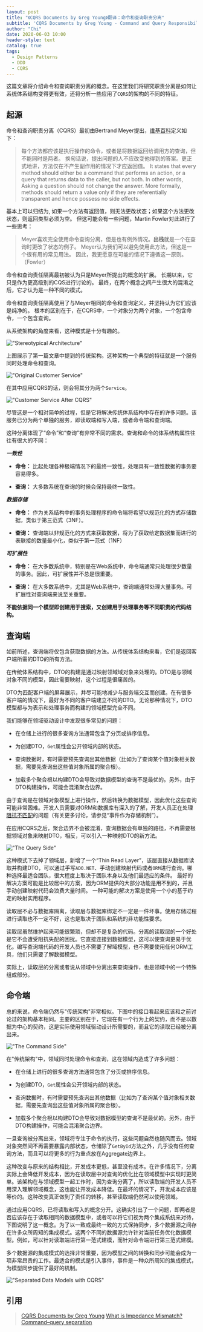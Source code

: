 ```yaml
---
layout: post
title: "《CQRS Documents by Greg Young》翻译：命令和查询职责分离"
subtitle: 'CQRS Documents by Greg Young - Command and Query Responsibility Segregation'
author: "Chi"
date: 2020-06-03 10:00
header-style: text
catalog: true
tags:
  - Design Patterns
  - DDD
  - CQRS
---
```


这篇文章将介绍命令和查询职责分离的概念。在这里我们将研究职责分离是如何让系统体系结构变得更有效，还将分析一些应用了`CQRS`的架构的不同的特征。

## 起源

命令和查询职责分离（CQRS）最初由Bertrand Meyer提出，[维基百科](https://en.wikipedia.org/wiki/Command%E2%80%93query_separation)定义如下：

> 每个方法都应该是执行操作的命令，或者是将数据返回给调用方的查询，但不能同时是两者。 换句话说，提出问题的人不应改变他得到的答案。更正式地讲，方法仅在不产生副作用的情况下才应返回值。
It states that every method should either be a command that performs an action, or a query that returns data to the caller, but not both. In other words, Asking a question should not change the answer. More formally, methods should return a value only if they are referentially transparent and hence possess no side effects.

基本上可以归结为, 如果一个方法有返回值，则无法更改状态；如果这个方法更改状态，则返回类型必须为空。 但这可能会有一些问题，Martin Fowler对此进行了一些思考：

> Meyer喜欢完全使用命令查询分离，但是也有例外情况。**出栈**就是一个在查询时更改了状态的例子。 Meyer认为我们可以避免使用此方法，但这是一个很有用的常见用法。 因此，我更愿意在可能的情况下遵循这一原则。（Fowler）

命令和查询责任隔离最初被认为只是Meyer所提出的概念的扩展。 长期以来，它只是作为更高级别的CQS进行讨论的。 最终，在两个概念之间产生很大的混淆之后，它才认为是一种不同的模式。

命令和查询责任隔离使用了与Meyer相同的命令和查询定义，并坚持认为它们应该是纯净的。 根本的区别在于，在CQRS中，一个对象分为两个对象，一个包含命令，一个包含查询。

从系统架构的角度来看，这种模式是十分有趣的。

!["Stereotypical Architecture"](/img/in-post/2020-06-03-CommandandQueryResponsibilitySegregation/stereotypical-architecture.png)

上图展示了第一篇文章中提到的传统架构。这种架构一个典型的特征就是一个服务同时处理命令和查询。

!["Original Customer Service"](/img/in-post/2020-06-03-CommandandQueryResponsibilitySegregation/original-customer-service.png)

在其中应用CQRS的话，则会将其分为两个`Service`。

!["Customer Service After CQRS"](/img/in-post/2020-06-03-CommandandQueryResponsibilitySegregation/customer-service-after-CQRS.png)

尽管这是一个相对简单的过程，但是它将解决传统体系结构中存在的许多问题。该服务已分为两个单独的服务，即读取端和写入端，或者命令端和查询端。

这种分离体现了“命令”和“查询”有非常不同的需求。查询和命令的体系结构属性往往有很大的不同：

***一致性***

- **命令：** 比起处理各种极端情况下的最终一致性，处理具有一致性数据的事务要容易得多。

- **查询：** 大多数系统在查询的时候会保持最终一致性。

***数据存储***

- **命令：** 作为关系结构中的事务处理程序的命令端将希望以规范化的方式存储数据，类似于第三范式（3NF）。

- **查询：** 查询端以非规范化的方式来获取数据，将为了获取给定数据集而进行的表联接的数量最小化，类似于第一范式（1NF）

***可扩展性***

- **命令：** 在大多数系统中，特别是在Web系统中，命令端通常只处理很少数量的事务。因此，可扩展性并不总是很重要。

- **查询：** 在大多数系统中，尤其是Web系统中，查询端通常处理大量事务。可扩展性对查询端来说至关重要。

**不能依据同一个模型即创建用于搜索，又创建用于处理事务等不同职责的代码结构。**

## 查询端

如前所述，查询端将仅包含获取数据的方法。从传统体系结构来看，它们是返回客户端所需的DTO的所有方法。

在传统体系结构中，DTO的构建是通过映射领域域对象来处理的。DTO是与领域对象不同的模型，因此需要映射，这个过程是很痛苦的。

DTO为匹配客户端的屏幕展示，并尽可能地减少与服务端交互而创建。在有很多客户端的情况下，最好为不同的客户端建立不同的DTO。无论那种情况下，DTO模型都与为表示和处理事务而构建的领域模型完全不同。

我们能够在领域驱动设计中发现很多常见的问题：

- 在仓储上进行的很多查询方法通常包含了分页或排序信息。

- 为创建DTO，`Get`属性会公开领域内部的状态。

- 查询数据时，有时需要预先查询出其他数据（比如为了查询某个值对象相关数据，需要先查询出这些值对象所属的聚合根）。

- 加载多个聚合根以构建DTO会导致对数据模型的查询不是最优的。另外，由于DTO构建操作，可能会混淆聚合边界。

由于查询是在领域对象模型上进行操作，然后转换为数据模型，因此优化这些查询可能非常困难。开发人员需要对ORM和数据库有深入的了解，开发人员正在处理[阻抗不匹配]("https://stackoverflow.com/questions/23115988/what-is-impedance-mismatch")的问题（有关更多讨论，请参见“事件作为存储机制”）。

在应用CQRS之后，聚合边界不会被混淆，查询数据会有单独的路径，不再需要根据领域对象来映射DTO，相反，可以引入一种映射DTO的新方法。

!["The Query Side"](/img/in-post/2020-06-03-CommandandQueryResponsibilitySegregation/the-query-side.png)

这种模式下去掉了领域层，新增了一个“Thin Read Layer”，该层直接从数据库读取并构建DTO，可以通过手写`ADO.NET`、手动创建映射代码或者`ORM`进行查询。哪种选择最适合团队，很大程度上取决于团队本身以及他们最适应的条件。 最好的解决方案可能是比较居中的方案，因为ORM提供的大部分功能是用不到的，并且手动创建映射代码会浪费大量时间。 一种可能的解决方案是使用一个小的基于约定的映射实用程序。

读取层不必与数据库隔离，读取层与数据库绑定不一定是一件坏事。使用存储过程进行读取也不一定不好，这也是取决于团队和系统的非功能性要求。

读取层虽然维护起来可能很繁琐，但却不是复杂的代码。分离的读取层的一个好处是它不会遭受阻抗失配的困扰。它直接连接到数据模型，这可以使查询更易于优化。编写查询端代码的开发人员也不需要了解域模型，也不需要使用任何ORM工具，他们只需要了解数据模型。

实际上，读取层的分离或者说从领域中分离出来查询操作，也是领域中的一个特殊组成部分。

## 命令端

总的来说，命令端仍然与"传统架构"非常相似。下图中的接口看起来应该和之前讨论过的架构基本相同。主要的区别在于，它现在有一个行为上的契约，而不是以数据为中心的契约，这是实际使用领域驱动设计所需要的，而且它的读取已经被分离出来。

!["The Command Side"](/img/in-post/2020-06-03-CommandandQueryResponsibilitySegregation/the-command-side.png)

在"传统架构"中，领域同时处理命令和查询，这在领域内造成了许多问题：

- 在仓储上进行的很多查询方法通常包含了分页或排序信息。

- 为创建DTO，`Get`属性会公开领域内部的状态。

- 查询数据时，有时需要预先查询出其他数据（比如为了查询某个值对象相关数据，需要先查询出这些值对象所属的聚合根）。

- 加载多个聚合根以构建DTO会导致对数据模型的查询不是最优的。另外，由于DTO构建操作，可能会混淆聚合边界。

一旦查询被分离出来，领域将专注于命令的执行，这些问题自然也随风而去。领域对象突然间不再需要暴露内部状态，仓储除了`GetById`方法之外，几乎没有任何查询方法，而且可以将更多的行为重点放在Aggregate边界上。

这种改变与原来的结构相比，开发成本更低，甚至没有成本。在许多情况下，分离实际上会降低开发成本，因为在读取层中对查询的优化比在领域模型中实现时更简单。该架构在与领域模型一起工作时，因为查询分离了，所以读取端的开发人员不用深入理解领域概念，这也能让开发成本降低。在最坏的情况下，开发成本应该是等价的。这种改变真正做到了责任的转移，甚至读取端仍然可以使用领域。

通过应用CQRS，已将读取和写入的概念分开。这确实引出了一个问题，即两者是否应该存在于读取相同的数据模型中，或者可以将它们视为两个集成系统来对待，下图说明了这一概念。为了以一致或最终一致的方式保持同步，多个数据源之间存在许多众所周知的集成模式。这两个不同的数据源允许针对当前任务优化数据模型。例如，可以针对读取端进行第一范式建模，而针对命令端进行第三范式建模。

多个数据源的集成模式的选择非常重要，因为模型之间的转换和同步可能会成为一项非常昂贵的工作。最适合的模式是引入事件，事件是一种众所周知的集成模式，为模型同步提供了最好的机制。

!["Separated Data Models with CQRS"](/img/in-post/2020-06-03-CommandandQueryResponsibilitySegregation/separated-data-models-with-CQRS.png)

## 引用

> [CQRS Documents by Greg Young](https://cqrs.files.wordpress.com/2010/11/cqrs_documents.pdf)
> [What is Impedance Mismatch?](https://stackoverflow.com/questions/23115988/what-is-impedance-mismatch)
> [Command–query separation](https://en.wikipedia.org/wiki/Command%E2%80%93query_separation)
